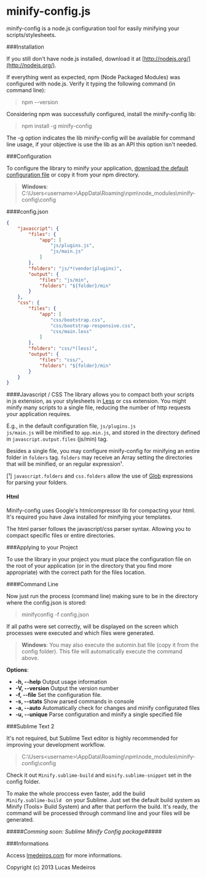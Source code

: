 minify-config.js
================
minify-config is a node.js configuration tool for easily minifying your scripts/stylesheets.


###Installation

If you still don't have node.js installed, download it at [http://nodejs.org/](http://nodejs.org/).

If everything went as expected, npm (Node Packaged Modules) was configured with node.js. Verify it typing the following command (in command line):

> npm --version

Considering npm was successfully configured, install the minify-config lib:

> npm install -g minify-config

The -g option indicates the lib minify-config will be available for command line usage, if your objective is use the lib as an API this option isn't needed.


###Configuration

To configure the library to minify your application, [download the default configuration file](#) or copy it from your npm directory.

> __Windows__: C:\Users\<username>\AppData\Roaming\npm\node_modules\minify-config\config

####config.json  

```json
{
    "javascript": {
        "files": {
            "app": [
                "js/plugins.js",
                "js/main.js"
            ]
        },
        "folders": "js/*(vendor|plugins)",
        "output": {
            "files": "js/min",
            "folders": "${folder}/min"
        }
    },
    "css": {
        "files": {
            "app": [
                "css/bootstrap.css",
                "css/bootstrap-responsive.css",
                "css/main.less"
            ]
        },
        "folders": "css/*(less)",
        "output": {
            "files": "css/",
            "folders": "${folder}/min"
        }
    }
}
```

####Javascript / CSS
The library allows you to compact both your scripts in js extension, as your stylesheets in [Less](http://lesscss.org) or css extension.
You might minify many scripts to a single file, reducing the number of http requests your application requires. 

E.g., in the default configuration file, <code>js/plugins.js js/main.js</code> will be minified to <code>app.min.js</code>, and stored in the directory defined in <code>javascript.output.files</code> (js/min) tag.

Besides a single file, you may configure minify-config for minifying an entire folder in <code>folders</code> tag. <code>folders</code> may receive an Array setting the directories that will be minified, or an regular expression¹.

[¹] <code>javascript.folders</code> and <code>css.folders</code> allow the use of [Glob](https://npmjs.org/package/glob) expressions for parsing your folders.


#### Html

Minify-config uses Google's htmlcompressor lib for compacting your html. It's required you have Java installed for minifying your templates.

The html parser follows the javascript/css parser syntax. Allowing you to compact specific files or entire directories.



###Applying to your Project

To use the library in your project you must place the configuration file on the root of your application (or in the directory that you find more appropriate) with the correct path for the files location. 


####Command Line

Now just run the process (command line) making sure to be in the directory where the config.json is stored:

> minifyconfig -f config.json

If all paths were set correctly, will be displayed on the screen which processes were executed and which files were generated.

> __Windows__: You may also execute the automin.bat file (copy it from the config folder). This file will automatically execute the command above.

**Options**:
* **-h, --help**     Output usage information
* **-V, --version**  Output the version number
* **-f, --file**     Set the configuration file.
* **-s, --stats**    Show parsed commands in console
* **-a, --auto**     Automatically check for changes and minify configurated files
* **-u, --unique**   Parse configuration and minify a single specified file


###Sublime Text 2

It's not required, but Sublime Text editor is highly recommended for improving your development workflow.

> C:\Users\<username>\AppData\Roaming\npm\node_modules\minify-config\config

Check it out <code>Minify.sublime-build</code> and <code>minify.sublime-snippet</code> set in the config folder.

To make the whole proccess even faster, add the build <code> Minify.sublime-build </code> on your Sublime. Just set the default build system as Minify (Tools> Build System) and after that perform the build.
It's ready, the command will be processed through command line and your files will be generated.

#####_Comming soon: Sublime Minify Config package_#####


###Informations

Access [lmedeiros.com](http://lmedeiros.com) for more informations.

Copyright (c) 2013 Lucas Medeiros
